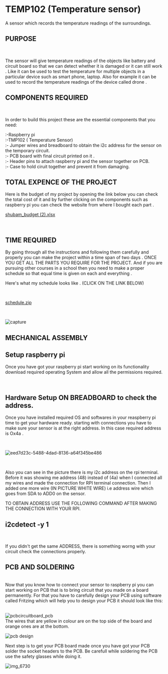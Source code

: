 # TEMP102 (Temperature sensor)

A sensor which records the temperature readings of the surroundings.

## PURPOSE
<BR>
  
The sensor will give temperature readings of the objects like battery and circuit board so that we can detect whether it is damaged or  it can still work . Like it can be used to test the temperature for multiple objects in a particular device such as smart phone, laptop. Also for example it can be used to record the temperature readings of the device called  drone .


## COMPONENTS REQUIRED 
<BR>
  
  In order to build this project these are the essential components that you need:

:-Raspberry pi<BR>
:-TMP102 ( Temperature Sensor)<BR>
:- Jumper wires and breadboard to obtain the i2c address for the sensor on the temporary circuit.<BR>
:- PCB board with final circuit printed on it .<BR>
:- Header pins to attach raspberry pi and the sensor together on PCB.<BR>
:- Case to hold ciruit together and prevent it from damaging.<BR>

 
## TOTAL EXPENCE OF THE PROJECT

Here is the budget of my project by opening the link below you can check the total cost of it and by further clicking on the components such as raspberry pi you can check the website from where I bought each part .
<BR>
  
  
[shubam_budget (2).xlsx](https://github.com/Shubhamsharma1101/TEMPSENS/files/2669488/shubam_budget.2.xlsx)


  <BR>
    
## TIME REQUIRED 
By going through all the instructions and following them carefully and properly you can make the project within a time span of two days . ONCE YOU GET ALL THE PARTS YOU REQUIRE FOR THE PROJECT.
  And if you are pursuing other courses in a school then you need to make a proper schedule so that equal time is given on each and everything . 
  <BR>
  
  Here's what my schedule looks like . (CLICK ON THE LINK BELOW)
  
  <BR>
  
  [schedule.zip](https://github.com/Shubhamsharma1101/TEMPSENS/files/2669568/schedule.zip)
  
  <BR>
 
![capture](https://user-images.githubusercontent.com/43188523/49832975-2c81dd80-fd66-11e8-9e3e-3fffc41aaa28.PNG)
<BR>
  
## MECHANICAL ASSEMBLY
  
## Setup raspberry pi
Once you have got your raspberry pi start working on its functionality download required operating System and allow all the permissions required. 

<BR>
  
## Hardware Setup ON BREADBOARD to check the address.
  
Once you have installed required OS and softwares in your reaspberry pi time to get your hardware ready. starting with connections you have to make sure your sensor is at the right address. In this case required address is Ox4a . 

<BR>

![eed7d23c-5488-4dad-8136-a64f345be486](https://user-images.githubusercontent.com/43188523/47396423-b44d5300-d6f8-11e8-80f6-3aca06775948.jpg)

<BR>
  
Also you can see in the picture there is my i2c address on the rpi terminal. Before it was showing me address (48) instead of (4a) when I connected all my wires and made the connection for RPI terminal connection. Then I added one more wire (IN PICTURE WHITE WIRE) i.e address wire which goes from SDA to ADD0 on the sensor.
<BR>
  
TO OBTAIN ADDRESS USE THE FOLLOWING COMMAND AFTER MAKING THE CONNECTION WITH YOUR RPI.

  
 ## i2cdetect -y 1
 <BR>

If you didn't get the same ADDRESS, there is something worng with your circuit check the connections properly.

## PCB AND SOLDERING
<BR>
Now that you know how to connect your sensor to raspberry pi you can start working on PCB that is to bring circuit that you made on a board permanently. For that you have to carefully design your PCB using software called Fritzing which will help you to design your PCB it should look like this:<BR>
  
  <BR>
  
    
![pcbcircuitboard_pcb](https://user-images.githubusercontent.com/43188523/47758173-33ee9b00-dc80-11e8-936f-78660a1faa6a.png)
<BR>
The wires that are yellow in colour are on the top side of the board and orange ones are at the bottom.
  
![pcb design](https://user-images.githubusercontent.com/43188523/48296731-7f672d00-e468-11e8-8140-c19316ed11c4.jpg)
<BR>
  
Next step is to get your PCB board made once you have got your PCB  solder the socket headers to the PCB. Be carefull while soldering the PCB use the safety glasses while doing it.


![img_6730](https://user-images.githubusercontent.com/43188523/48526380-78b82b80-e855-11e8-8536-2ad221079ebd.PNG)



  
  
    
    
